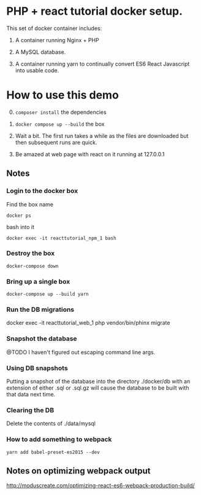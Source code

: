 
# PHP + react tutorial docker setup. 

This set of docker container includes:

1. A container running Nginx + PHP

2. A MySQL database.

3. A container running yarn to continually convert ES6 React Javascript into usable code.


# How to use this demo

0. `composer install` the dependencies 

1. `docker compose up --build` the box
 
2. Wait a bit. The first run takes a while as the files are downloaded but then subsequent runs are quick.

3. Be amazed at web page with react on it running at 127.0.0.1


## Notes 

### Login to the docker box

Find the box name

`docker ps`

bash into it

`docker exec -it reacttutorial_npm_1 bash`

### Destroy the box
 
`docker-compose down`

### Bring up a single box

```
docker-compose up --build yarn
```

### Run the DB migrations

docker exec -it reacttutorial_web_1 php vendor/bin/phinx migrate

### Snapshot the database

@TODO I haven't figured out escaping command line args.

### Using DB snapshots 

Putting a snapshot of the database into the directory ./docker/db with an extension of either .sql or .sql.gz will cause the database to be built with that data next time.

### Clearing the DB

Delete the contents of ./data/mysql

### How to add something to webpack

```
yarn add babel-preset-es2015 --dev
```

## Notes on optimizing webpack output

http://moduscreate.com/optimizing-react-es6-webpack-production-build/
